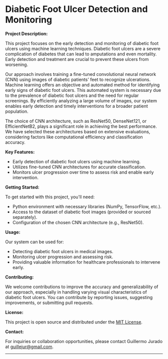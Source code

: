 # Diabetic Foot Ulcer Detection and Monitoring

**Project Description:**

This project focuses on the early detection and monitoring of diabetic foot ulcers using machine learning techniques. Diabetic foot ulcers are a severe complication of diabetes that can lead to amputations and even mortality. Early detection and treatment are crucial to prevent these ulcers from worsening.

Our approach involves training a fine-tuned convolutional neural network (CNN) using images of diabetic patients' feet to recognize ulcerations. Machine learning offers an objective and automated method for identifying early signs of diabetic foot ulcers. This automated system is necessary due to the prevalence of diabetic foot ulcers and the need for regular screenings. By efficiently analyzing a large volume of images, our system enables early detection and timely interventions for a broader patient population.

The choice of CNN architecture, such as ResNet50, DenseNet121, or EfficientNetB2, plays a significant role in achieving the best performance. We have selected these architectures based on extensive evaluations, considering factors like computational efficiency and classification accuracy.

**Key Features:**

- Early detection of diabetic foot ulcers using machine learning.
- Utilizes fine-tuned CNN architectures for accurate classification.
- Monitors ulcer progression over time to assess risk and enable early intervention.

**Getting Started:**

To get started with this project, you'll need:

- Python environment with necessary libraries (NumPy, TensorFlow, etc.).
- Access to the dataset of diabetic foot images (provided or sourced separately).
- Configuration of the chosen CNN architecture (e.g., ResNet50).

**Usage:**

Our system can be used for:

- Detecting diabetic foot ulcers in medical images.
- Monitoring ulcer progression and assessing risk.
- Providing valuable information for healthcare professionals to intervene early.

**Contributing:**

We welcome contributions to improve the accuracy and generalizability of our approach, especially in handling varying visual characteristics of diabetic foot ulcers. You can contribute by reporting issues, suggesting improvements, or submitting pull requests.

**License:**

This project is open source and distributed under the [MIT License](https://opensource.org/licenses/MIT).

**Contact:**

For inquiries or collaboration opportunities, please contact Guillermo Jurado  at guillejur@gmail.com.

---

